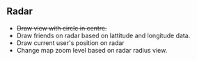 Radar
-------------------

- ~~Draw view with circle in centre.~~
- Draw friends on radar based on lattitude and longitude data.
- Draw current user's position on radar
- Change map zoom level based on radar radius view.
